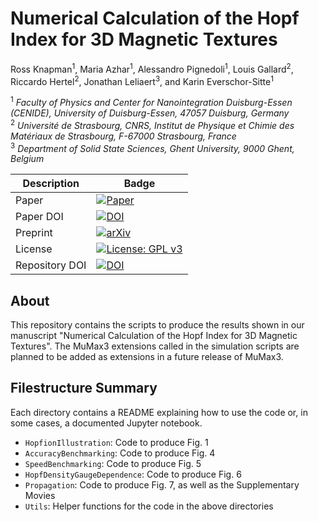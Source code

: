 # Numerical Calculation of the Hopf Index for 3D Magnetic Textures

Ross Knapman<sup>1</sup>, Maria Azhar<sup>1</sup>, Alessandro Pignedoli<sup>1</sup>, Louis Gallard<sup>2</sup>, Riccardo Hertel<sup>2</sup>, Jonathan Leliaert<sup>3</sup>, and Karin Everschor-Sitte<sup>1</sup>

<sup>1</sup> *Faculty of Physics and Center for Nanointegration Duisburg-Essen (CENIDE), University of Duisburg-Essen, 47057 Duisburg, Germany*  
<sup>2</sup> *Université de Strasbourg, CNRS, Institut de Physique et Chimie des Matériaux de Strasbourg, F-67000 Strasbourg, France*  
<sup>3</sup> *Department of Solid State Sciences, Ghent University, 9000 Ghent, Belgium*  

| Description | Badge |
| --- | --- |
| Paper | [![Paper](https://img.shields.io/badge/Phys._Rev._B-111%2C_134408_(2025)-blue)](https://journals.aps.org/prb/abstract/10.1103/PhysRevB.111.134408) |
| Paper DOI | [![DOI](https://img.shields.io/badge/DOI-10.1103/PhysRevB.111.134408-blue)](https://doi.org/10.1103/PhysRevB.111.134408) |
| Preprint | [![arXiv](https://img.shields.io/badge/arXiv-2410.22058-blue.svg)](https://arxiv.org/abs/2410.22058) |
| License | [![License: GPL v3](https://img.shields.io/badge/License-GPLv3-blue.svg)](https://www.gnu.org/licenses/gpl-3.0) |
| Repository DOI | [![DOI](https://zenodo.org/badge/DOI/10.5281/zenodo.14003271.svg)](https://doi.org/10.5281/zenodo.14003271) |


## About

This repository contains the scripts to produce the results shown in our manuscript "Numerical Calculation of the Hopf Index for 3D Magnetic Textures". The MuMax3 extensions called in the simulation scripts are planned to be added as extensions in a future release of MuMax3.


## Filestructure Summary

Each directory contains a README explaining how to use the code or, in some cases, a documented Jupyter notebook.

- `HopfionIllustration`: Code to produce Fig. 1
- `AccuracyBenchmarking`: Code to produce Fig. 4
- `SpeedBenchmarking`: Code to produce Fig. 5
- `HopfDensityGaugeDependence`: Code to produce Fig. 6
- `Propagation`: Code to produce Fig. 7, as well as the Supplementary Movies
- `Utils`: Helper functions for the code in the above directories

